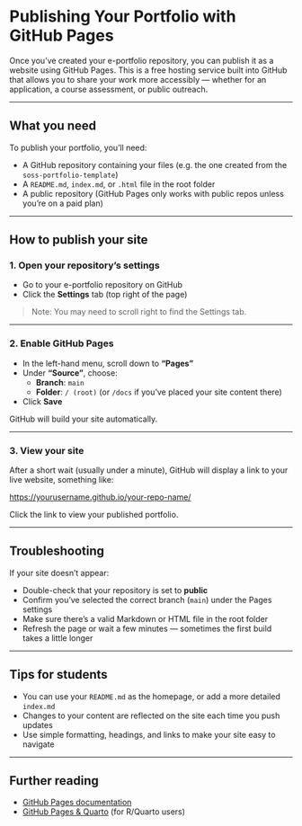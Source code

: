 # Publishing Your Portfolio with GitHub Pages

Once you’ve created your e-portfolio repository, you can publish it as a website using GitHub Pages. This is a free hosting service built into GitHub that allows you to share your work more accessibly — whether for an application, a course assessment, or public outreach.

---

## What you need

To publish your portfolio, you’ll need:

- A GitHub repository containing your files (e.g. the one created from the `soss-portfolio-template`)
- A `README.md`, `index.md`, or `.html` file in the root folder
- A public repository (GitHub Pages only works with public repos unless you’re on a paid plan)

---

## How to publish your site

### 1. Open your repository’s settings

- Go to your e-portfolio repository on GitHub
- Click the **Settings** tab (top right of the page)

> Note: You may need to scroll right to find the Settings tab.

---

### 2. Enable GitHub Pages

- In the left-hand menu, scroll down to **“Pages”**
- Under **“Source”**, choose:
  - **Branch**: `main`
  - **Folder**: `/ (root)` (or `/docs` if you’ve placed your site content there)
- Click **Save**

GitHub will build your site automatically.

---

### 3. View your site

After a short wait (usually under a minute), GitHub will display a link to your live website, something like:

https://yourusername.github.io/your-repo-name/

Click the link to view your published portfolio.

---

## Troubleshooting

If your site doesn’t appear:

- Double-check that your repository is set to **public**
- Confirm you’ve selected the correct branch (`main`) under the Pages settings
- Make sure there’s a valid Markdown or HTML file in the root folder
- Refresh the page or wait a few minutes — sometimes the first build takes a little longer

---

## Tips for students

- You can use your `README.md` as the homepage, or add a more detailed `index.md`
- Changes to your content are reflected on the site each time you push updates
- Use simple formatting, headings, and links to make your site easy to navigate

---

## Further reading

- [GitHub Pages documentation](https://docs.github.com/en/pages)
- [GitHub Pages & Quarto](https://quarto.org/docs/publishing/github-pages.html) (for R/Quarto users)
